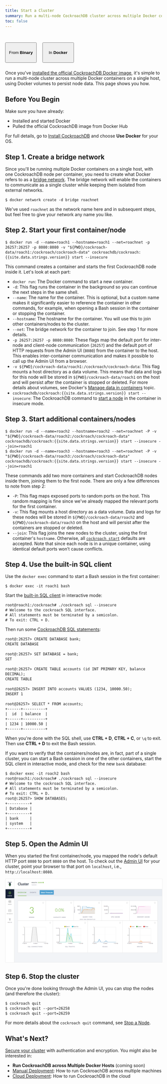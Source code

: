 ```yaml
---
title: Start a Cluster
summary: Run a multi-node CockroachDB cluster across multiple Docker containers on a single host.
toc: false
---
```


<style>
.filters .scope-button {
  width: 20%;
  height: 65px;
  margin: 30px 15px 10px 0px;
}
.filters a:hover {
  border-bottom: none;
}
</style>

<div id="step-three-filters" class="filters clearfix">
  <a href="start-a-local-cluster.html"><button class="filter-button scope-button">From <strong>Binary</strong></button></a>
  <button class="filter-button scope-button current">In <strong>Docker</strong></button>
</div><p></p>

Once you've [installed the official CockroachDB Docker image](install-cockroachdb.html), it's simple to run a multi-node cluster across multiple Docker containers on a single host, using Docker volumes to persist node data. This page shows you how. 

## Before You Begin

Make sure you have already:

- Installed and started Docker
- Pulled the official CockroachDB image from Docker Hub

For full details, go to [Install CockroachDB](install-cockroachdb.html) and choose **Use Docker** for your OS. 

## Step 1. Create a bridge network

Since you'll be running multiple Docker containers on a single host, with one CockroachDB node per container, you need to create what Docker refers to as a [bridge network](https://docs.docker.com/engine/userguide/networking/dockernetworks/#a-bridge-network). The bridge network will enable the containers to communicate as a single cluster while keeping them isolated from external networks. 

~~~ shell
$ docker network create -d bridge roachnet
~~~

We've used `roachnet` as the network name here and in subsequent steps, but feel free to give your network any name you like.

## Step 2. Start your first container/node

~~~ shell
$ docker run -d --name=roach1 --hostname=roach1 --net=roachnet -p 26257:26257 -p 8080:8080 -v "${PWD}/cockroach-data/roach1:/cockroach/cockroach-data" cockroachdb/cockroach:{{site.data.strings.version}} start --insecure
~~~

This command creates a container and starts the first CockroachDB node inside it. Let's look at each part:

- `docker run`: The Docker command to start a new container.
- `-d`: This flag runs the container in the background so you can continue the next steps in the same shell. 
- `--name`: The name for the container. This is optional, but a custom name makes it significantly easier to reference the container in other commands, for example, when opening a Bash session in the container or stopping the container. 
- `--hostname`: The hostname for the container. You will use this to join other containers/nodes to the cluster.
- `--net`: The bridge network for the container to join. See step 1 for more details.
- `-p 26257:26257 -p 8080:8080`: These flags map the default port for inter-node and client-node communication (`26257`) and the default port of HTTP requests from the Admin UI (`8080`) from the container to the host. This enables inter-container communication and makes it possible to call up the Admin UI from a browser.
- `-v ${PWD}/cockroach-data/roach1:/cockroach/cockroach-data`: This flag mounts a host directory as a data volume. This means that data and logs for this node will be stored in `${PWD}/cockroach-data/roach1` on the host and will persist after the container is stopped or deleted. For more details about volumes, see Docker's <a href="https://docs.docker.com/engine/userguide/containers/dockervolumes/">Manage data in containers</a> topic.
- `cockroachdb/cockroach:{{site.data.strings.version}} start --insecure`: The CockroachDB command to [start a node](start-a-node.html) in the container in insecure mode. 

## Step 3. Start additional containers/nodes

~~~ shell
$ docker run -d --name=roach2 --hostname=roach2 --net=roachnet -P -v "${PWD}/cockroach-data/roach2:/cockroach/cockroach-data" cockroachdb/cockroach:{{site.data.strings.version}} start --insecure --join=roach1
$ docker run -d --name=roach3 --hostname=roach3 --net=roachnet -P -v "${PWD}/cockroach-data/roach3:/cockroach/cockroach-data" cockroachdb/cockroach:{{site.data.strings.version}} start --insecure --join=roach1
~~~

These commands add two more containers and start CockroachDB nodes inside them, joining them to the first node. There are only a few differences to note from step 2:

- `-P`: This flag maps exposed ports to random ports on the host. This random mapping is fine since we've already mapped the relevant ports for the first container.
- `-v`: This flag mounts a host directory as a data volume. Data and logs for these nodes will be stored in `${PWD}/cockroach-data/roach2` and `${PWD}/cockroach-data/roach3` on the host and will persist after the containers are stopped or deleted.
- `--join`: This flag joins the new nodes to the cluster, using the first container's `hostname`. Otherwise, all [`cockroach start`](start-a-node.html) defaults are accepted. Note that since each node is in a unique container, using identical default ports won’t cause conflicts.

## Step 4. Use the built-in SQL client

Use the `docker exec` command to start a Bash session in the first container:

~~~ shell
$ docker exec -it roach1 bash
~~~

Start the [built-in SQL client](use-the-built-in-sql-client.html) in interactive mode:

~~~ shell
root@roach1:/cockroach# ./cockroach sql --insecure
# Welcome to the cockroach SQL interface.
# All statements must be terminated by a semicolon.
# To exit: CTRL + D.
~~~

Then run some [CockroachDB SQL statements](learn-cockroachdb-sql.html):

~~~ shell
root@:26257> CREATE DATABASE bank;
CREATE DATABASE

root@:26257> SET DATABASE = bank;
SET

root@:26257> CREATE TABLE accounts (id INT PRIMARY KEY, balance DECIMAL);
CREATE TABLE

root@26257> INSERT INTO accounts VALUES (1234, 10000.50);
INSERT 1

root@26257> SELECT * FROM accounts;
+------+----------+
|  id  | balance  |
+------+----------+
| 1234 | 10000.50 |
+------+----------+
~~~

When you're done with the SQL shell, use **CTRL + D**, **CTRL + C**, or `\q` to exit. Then use **CTRL + D** to exit the Bash session.

If you want to verify that the containers/nodes are, in fact, part of a single cluster, you can start a Bash session in one of the other containers, start the SQL client in interactive mode, and check for the new `bank` database:

~~~ shell
$ docker exec -it roach2 bash
root@roach1:/cockroach# ./cockroach sql --insecure
# Welcome to the cockroach SQL interface.
# All statements must be terminated by a semicolon.
# To exit: CTRL + D.
root@:26257> SHOW DATABASES;
+----------+
| Database |
+----------+
| bank     |
| system   |
+----------+
~~~

## Step 5. Open the Admin UI

When you started the first container/node, you mapped the node's default HTTP port `8080` to port `8080` on the host. To check out the [Admin UI](explore-the-admin-ui.html) for your cluster, point your browser to that port on `localhost`, i.e., `http://localhost:8080`.

<img src="images/admin_ui.png" alt="CockroachDB Admin UI" style="border:1px solid #eee;max-width:100%" />


## Step 6.  Stop the cluster

Once you're done looking through the Admin UI, you can stop the nodes (and therefore the cluster):

~~~ shell
$ cockroach quit
$ cockroach quit --port=26258
$ cockroach quit --port=26259
~~~

For more details about the `cockroach quit` command, see [Stop a Node](stop-a-node.html).

## What's Next?

[Secure your cluster](secure-a-cluster.html) with authentication and encryption. You might also be interested in:

- **Run CockroachDB across Multiple Docker Hosts** (coming soon)
- [Manual Deployment](manual-deployment.html): How to run CockroachDB across multiple machines
- [Cloud Deployment](cloud-deployment.html): How to run CockroachDB in the cloud
